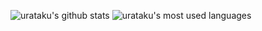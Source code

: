 ![urataku's github stats](https://github-readme-stats.vercel.app/api?username=urataku&count_private=true&show_icons=true&theme=vue)
![urataku's most used languages](https://github-readme-stats.vercel.app/api/top-langs/?username=urataku&theme=vue)